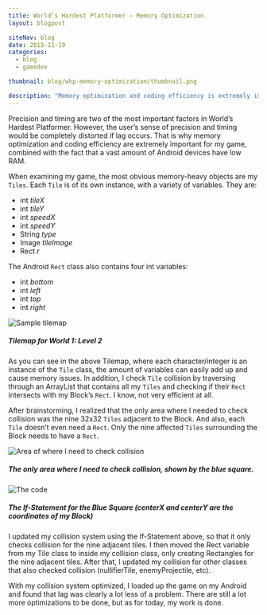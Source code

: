 ```yaml
---
title: World’s Hardest Platformer – Memory Optimization
layout: blogpost

siteNav: blog
date: 2013-11-19
categories:
  - blog
  - gamedev

thumbnail: blog/whp-memory-optimization/thumbnail.png

description: "Memory optimization and coding efficiency is extremely important for any precision and timing based game."
---
```


Precision and timing are two of the most important factors in World’s Hardest Platformer. However, the user’s sense of precision and timing would be completely distorted if lag occurs. That is why memory optimization and coding efficiency are extremely important for my game, combined with the fact that a vast amount of Android devices have low RAM.

When examining my game, the most obvious memory-heavy objects are my `Tiles`. Each `Tile` is of its own instance, with a variety of variables. They are: 

* int *tileX*
* int *tileY*
* int *speedX*
* int *speedY*
* String *type*
* Image *tileImage*
* Rect *r*

The Android `Rect` class also contains four int variables:

* int *bottom*
* int *left*
* int *top*
* int *right*

![Sample tilemap](http://i.imgur.com/wTp9FjL.png)

##### Tilemap for World 1: Level 2

As you can see in the above Tilemap, where each character/integer is an instance of the `Tile` class, the amount of variables can easily add up and cause memory issues. In addition, I check `Tile` collision by traversing through an ArrayList that contains all my `Tiles` and checking if their `Rect` intersects with my Block’s `Rect`. I know, not very efficient at all.

After brainstorming, I realized that the only area where I needed to check collision was the nine 32x32 `Tiles` adjacent to the Block. And also, each `Tile` doesn’t even need a `Rect`. Only the nine affected `Tiles` surrounding the Block needs to have a `Rect`.

![Area of where I need to check collision](http://i.imgur.com/wTp9FjL.png)

##### The only area where I need to check collision, shown by the blue square.

![The code](http://i.imgur.com/fpqFZwL.png)

##### The If-Statement for the Blue Square (centerX and centerY are the coordinates of my Block)

I updated my collision system using the If-Statement above, so that it only checks collision for the nine adjacent tiles. I then moved the Rect variable from my Tile class to inside my collision class, only creating Rectangles for the nine adjacent tiles. After that, I updated my collision for other classes that also checked collision (nullifierTile, enemyProjectile, etc).

With my collision system optimized, I loaded up the game on my Android and found that lag was clearly a lot less of a problem. There are still a lot more optimizations to be done, but as for today, my work is done.